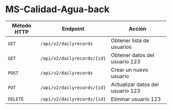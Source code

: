 # MS-Calidad-Agua-back

| Método HTTP | Endpoint     | Acción                           |
| ----------- | ------------ | -------------------------------- |
| `GET`       | `/api/v2/dailyrecords`     | Obtener lista de usuarios        |
| `GET`       | `/api/v2/dailyrecords/{id}` | Obtener datos del usuario 123    |
| `POST`      | `/api/v2/dailyrecords`     | Crear un nuevo usuario           |
| `PUT`       | `/api/v2/dailyrecords/{id}` | Actualizar datos del usuario 123 |
| `DELETE`    | `/api/v2/dailyrecords/{id}` | Eliminar usuario 123             |
